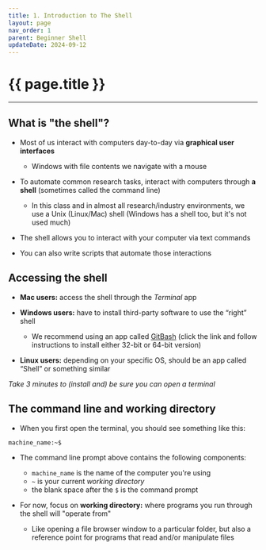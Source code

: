 ```yaml
---
title: 1. Introduction to The Shell 
layout: page
nav_order: 1
parent: Beginner Shell
updateDate: 2024-09-12
---
```


# {{ page.title }}
---

## What is "the shell"?

- Most of us interact with computers day-to-day via **graphical user interfaces**
    - Windows with file contents we navigate with a mouse

- To automate common research tasks, interact with computers through **a shell** (sometimes called the command line)
    - In this class and in almost all research/industry environments, we use a Unix (Linux/Mac) shell (Windows has a shell too, but it's not used much)

- The shell allows you to interact with your computer via text commands

- You can also write scripts that automate those interactions

## Accessing the shell

- **Mac users:** access the shell through the *Terminal* app

- **Windows users:** have to install third-party software to use the “right” shell
    - We recommend using an app called [GitBash](https://git-scm.com/download/win) (click the link and follow instructions to install either 32-bit or 64-bit version)

- **Linux users:** depending on your specific OS, should be an app called “Shell” or something similar

*Take 3 minutes to (install and) be sure you can open a terminal*

## The command line and working directory

- When you first open the terminal, you should see something like this:

```bash
machine_name:~$
```

- The command line prompt above contains the following components:
    - `machine_name` is the name of the computer you're using
    - `~` is your current *working directory*
    - the blank space after the `$` is the command prompt

- For now, focus on **working directory:** where programs you run through the shell will "operate from"
    - Like opening a file browser window to a particular folder, but also a reference point for programs that read and/or manipulate files

